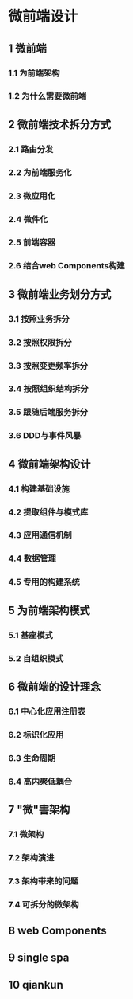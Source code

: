 # 微前端设计

## 1 微前端

### 1.1 为前端架构

### 1.2 为什么需要微前端

## 2 微前端技术拆分方式

### 2.1 路由分发

### 2.2 为前端服务化

### 2.3 微应用化

### 2.4 微件化

### 2.5 前端容器

### 2.6 结合web Components构建

## 3 微前端业务划分方式

### 3.1 按照业务拆分

### 3.2 按照权限拆分

### 3.3 按照变更频率拆分

### 3.4 按照组织结构拆分

### 3.5 跟随后端服务拆分

### 3.6 DDD与事件风暴

## 4 微前端架构设计

### 4.1 构建基础设施

### 4.2 提取组件与模式库

### 4.3 应用通信机制

### 4.4 数据管理

### 4.5 专用的构建系统

## 5 为前端架构模式

### 5.1 基座模式

### 5.2 自组织模式

## 6 微前端的设计理念

### 6.1 中心化应用注册表

### 6.2 标识化应用

### 6.3 生命周期

### 6.4 高内聚低耦合

## 7 "微"害架构

### 7.1 微架构

### 7.2 架构演进

### 7.3 架构带来的问题

### 7.4 可拆分的微架构

## 8 web Components

## 9 single spa

## 10 qiankun